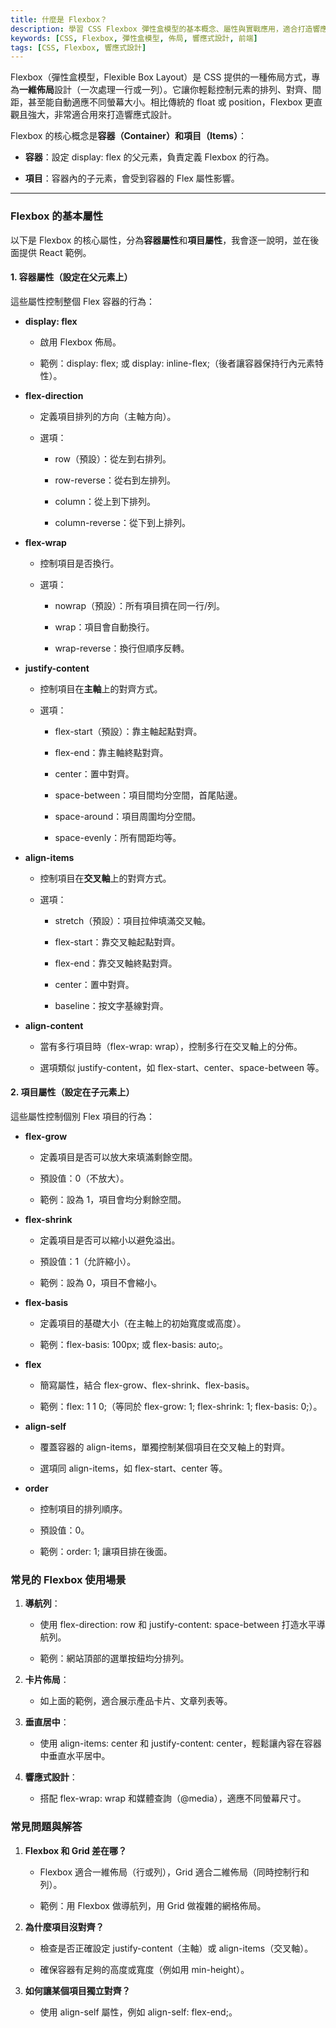 ```yaml
---
title: 什麼是 Flexbox？
description: 學習 CSS Flexbox 彈性盒模型的基本概念、屬性與實戰應用，適合打造響應式佈局
keywords: [CSS, Flexbox, 彈性盒模型, 佈局, 響應式設計, 前端]
tags: [CSS, Flexbox, 響應式設計]
---
```


Flexbox（彈性盒模型，Flexible Box Layout）是 CSS 提供的一種佈局方式，專為**一維佈局**設計（一次處理一行或一列）。它讓你輕鬆控制元素的排列、對齊、間距，甚至能自動適應不同螢幕大小。相比傳統的 float 或 position，Flexbox 更直觀且強大，非常適合用來打造響應式設計。

Flexbox 的核心概念是**容器（Container）和項目（Items）**：

- **容器**：設定 display: flex 的父元素，負責定義 Flexbox 的行為。

- **項目**：容器內的子元素，會受到容器的 Flex 屬性影響。

---

### **Flexbox 的基本屬性**

以下是 Flexbox 的核心屬性，分為**容器屬性**和**項目屬性**，我會逐一說明，並在後面提供 React 範例。

#### **1\. 容器屬性（設定在父元素上）**

這些屬性控制整個 Flex 容器的行為：

- **display: flex**

  - 啟用 Flexbox 佈局。

  - 範例：display: flex; 或 display: inline-flex;（後者讓容器保持行內元素特性）。

- **flex-direction**

  - 定義項目排列的方向（主軸方向）。

  - 選項：

    - row（預設）：從左到右排列。

    - row-reverse：從右到左排列。

    - column：從上到下排列。

    - column-reverse：從下到上排列。

- **flex-wrap**

  - 控制項目是否換行。

  - 選項：

    - nowrap（預設）：所有項目擠在同一行/列。

    - wrap：項目會自動換行。

    - wrap-reverse：換行但順序反轉。

- **justify-content**

  - 控制項目在**主軸**上的對齊方式。

  - 選項：

    - flex-start（預設）：靠主軸起點對齊。

    - flex-end：靠主軸終點對齊。

    - center：置中對齊。

    - space-between：項目間均分空間，首尾貼邊。

    - space-around：項目周圍均分空間。

    - space-evenly：所有間距均等。

- **align-items**

  - 控制項目在**交叉軸**上的對齊方式。

  - 選項：

    - stretch（預設）：項目拉伸填滿交叉軸。

    - flex-start：靠交叉軸起點對齊。

    - flex-end：靠交叉軸終點對齊。

    - center：置中對齊。

    - baseline：按文字基線對齊。

- **align-content**

  - 當有多行項目時（flex-wrap: wrap），控制多行在交叉軸上的分佈。

  - 選項類似 justify-content，如 flex-start、center、space-between 等。

#### **2\. 項目屬性（設定在子元素上）**

這些屬性控制個別 Flex 項目的行為：

- **flex-grow**

  - 定義項目是否可以放大來填滿剩餘空間。

  - 預設值：0（不放大）。

  - 範例：設為 1，項目會均分剩餘空間。

- **flex-shrink**

  - 定義項目是否可以縮小以避免溢出。

  - 預設值：1（允許縮小）。

  - 範例：設為 0，項目不會縮小。

- **flex-basis**

  - 定義項目的基礎大小（在主軸上的初始寬度或高度）。

  - 範例：flex-basis: 100px; 或 flex-basis: auto;。

- **flex**

  - 簡寫屬性，結合 flex-grow、flex-shrink、flex-basis。

  - 範例：flex: 1 1 0;（等同於 flex-grow: 1; flex-shrink: 1; flex-basis: 0;）。

- **align-self**

  - 覆蓋容器的 align-items，單獨控制某個項目在交叉軸上的對齊。

  - 選項同 align-items，如 flex-start、center 等。

- **order**

  - 控制項目的排列順序。

  - 預設值：0。

  - 範例：order: 1; 讓項目排在後面。

### **常見的 Flexbox 使用場景**

1. **導航列**：

   - 使用 flex-direction: row 和 justify-content: space-between 打造水平導航列。

   - 範例：網站頂部的選單按鈕均分排列。

2. **卡片佈局**：

   - 如上面的範例，適合展示產品卡片、文章列表等。

3. **垂直居中**：

   - 使用 align-items: center 和 justify-content: center，輕鬆讓內容在容器中垂直水平居中。

4. **響應式設計**：

   - 搭配 flex-wrap: wrap 和媒體查詢（@media），適應不同螢幕尺寸。

### **常見問題與解答**

1. **Flexbox 和 Grid 差在哪？**

   - Flexbox 適合一維佈局（行或列），Grid 適合二維佈局（同時控制行和列）。

   - 範例：用 Flexbox 做導航列，用 Grid 做複雜的網格佈局。

2. **為什麼項目沒對齊？**

   - 檢查是否正確設定 justify-content（主軸）或 align-items（交叉軸）。

   - 確保容器有足夠的高度或寬度（例如用 min-height）。

3. **如何讓某個項目獨立對齊？**

   - 使用 align-self 屬性，例如 align-self: flex-end;。
